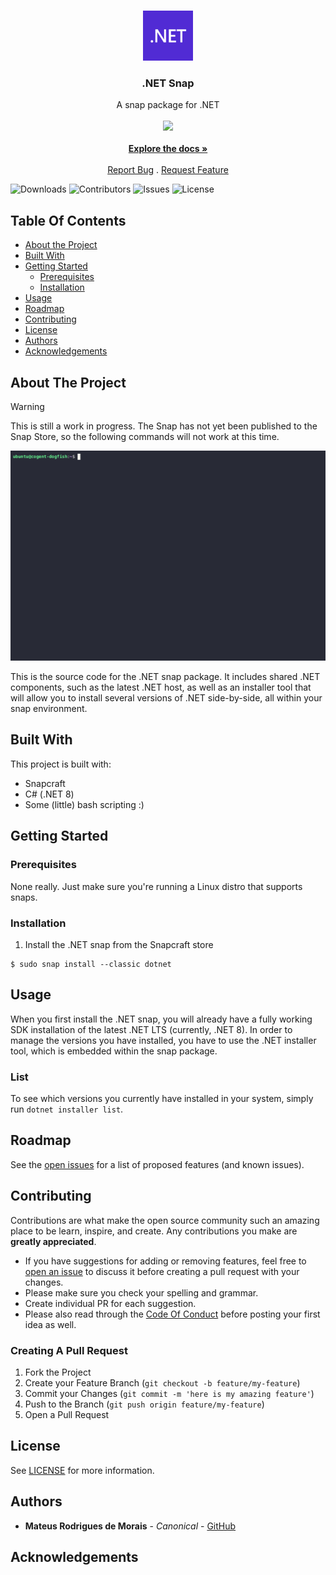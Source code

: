 <br/>
<p align="center">
  <a href="https://dot.net">
    <img src="images/dotnet-logo.png" alt="Logo" width="80" height="80">
  </a>

  <h3 align="center">.NET Snap</h3>

  <p align="center">
    A snap package for .NET
    <br/>
    <br/>
    <a href="https://github.com/canonical/dotnet-snap/actions/workflows/build-on-main.yaml"><img src="https://github.com/canonical/dotnet-snap/actions/workflows/build-on-main.yaml/badge.svg?event=push"/></a>
    <br/>
    <br/>
    <a href="https://github.com/canonical/dotnet-snap/wiki"><strong>Explore the docs »</strong></a>
    <br/>
    <br/>
    <a href="https://github.com/canonical/dotnet-snap/issues">Report Bug</a>
    .
    <a href="https://github.com/canonical/dotnet-snap/issues">Request Feature</a>
  </p>
</p>

![Downloads](https://img.shields.io/github/downloads/canonical/dotnet-snap/total) ![Contributors](https://img.shields.io/github/contributors/canonical/dotnet-snap?color=dark-green) ![Issues](https://img.shields.io/github/issues/canonical/dotnet-snap) ![License](https://img.shields.io/github/license/canonical/dotnet-snap)

## Table Of Contents

* [About the Project](#about-the-project)
* [Built With](#built-with)
* [Getting Started](#getting-started)
  * [Prerequisites](#prerequisites)
  * [Installation](#installation)
* [Usage](#usage)
* [Roadmap](#roadmap)
* [Contributing](#contributing)
* [License](#license)
* [Authors](#authors)
* [Acknowledgements](#acknowledgements)

## About The Project

> [!WARNING]
> This is still a work in progress. The Snap has not yet been published to the Snap Store, so the following commands will not work at this time.

![Screen Shot](images/demo.gif)

This is the source code for the .NET snap package. It includes shared .NET components, such as the latest .NET host, as well as an installer tool that will allow you to install several versions of .NET side-by-side, all within your snap environment.

## Built With

This project is built with:

- Snapcraft
- C# (.NET 8)
- Some (little) bash scripting :)

## Getting Started

### Prerequisites

None really. Just make sure you're running a Linux distro that supports snaps.

### Installation

1. Install the .NET snap from the Snapcraft store
```
$ sudo snap install --classic dotnet
```

## Usage

When you first install the .NET snap, you will already have a fully working SDK installation of the latest .NET LTS (currently, .NET 8). In order to manage the versions you have installed, you have to use the .NET installer tool, which is embedded within the snap package.

### List

To see which versions you currently have installed in your system, simply run `dotnet installer list`.

## Roadmap

See the [open issues](https://github.com/canonical/dotnet-snap/issues) for a list of proposed features (and known issues).

## Contributing

Contributions are what make the open source community such an amazing place to be learn, inspire, and create. Any contributions you make are **greatly appreciated**.
* If you have suggestions for adding or removing features, feel free to [open an issue](https://github.com/canonical/dotnet-snap/issues/new) to discuss it before creating a pull request with your changes.
* Please make sure you check your spelling and grammar.
* Create individual PR for each suggestion.
* Please also read through the [Code Of Conduct](https://github.com/canonical/dotnet-snap/blob/main/CODE_OF_CONDUCT.md) before posting your first idea as well.

### Creating A Pull Request

1. Fork the Project
2. Create your Feature Branch (`git checkout -b feature/my-feature`)
3. Commit your Changes (`git commit -m 'here is my amazing feature'`)
4. Push to the Branch (`git push origin feature/my-feature`)
5. Open a Pull Request

## License

See [LICENSE](https://github.com/canonical/dotnet-snap/blob/main/LICENSE) for more information.

## Authors

* **Mateus Rodrigues de Morais** - *Canonical* - [GitHub](https://github.com/mateusrodrigues/)

## Acknowledgements

